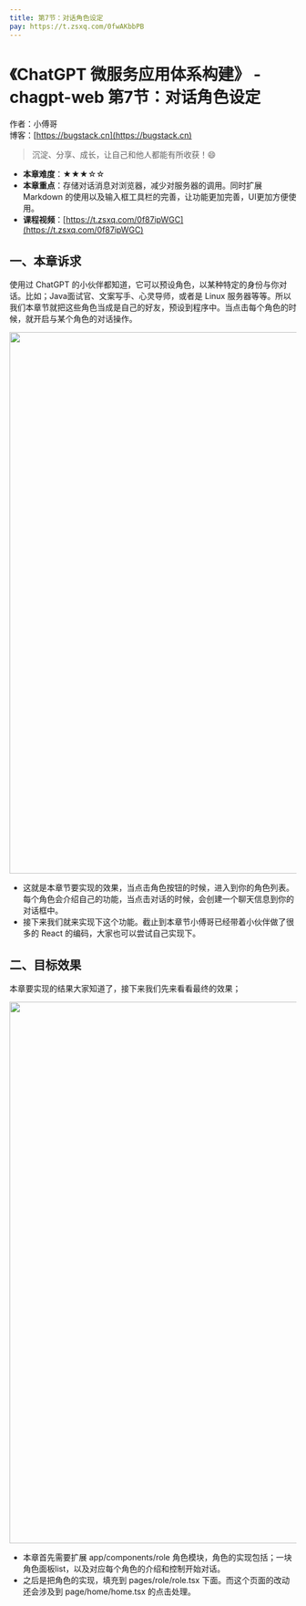 ```yaml
---
title: 第7节：对话角色设定
pay: https://t.zsxq.com/0fwAKbbPB
---
```


# 《ChatGPT 微服务应用体系构建》 - chagpt-web 第7节：对话角色设定

作者：小傅哥
<br/>博客：[https://bugstack.cn](https://bugstack.cn)

>沉淀、分享、成长，让自己和他人都能有所收获！😄

- **本章难度**：★★★☆☆
- **本章重点**：存储对话消息对浏览器，减少对服务器的调用。同时扩展 Markdown 的使用以及输入框工具栏的完善，让功能更加完善，UI更加方便使用。
- **课程视频**：[https://t.zsxq.com/0f87ipWGC](https://t.zsxq.com/0f87ipWGC)

## 一、本章诉求

使用过 ChatGPT 的小伙伴都知道，它可以预设角色，以某种特定的身份与你对话。比如；Java面试官、文案写手、心灵导师，或者是 Linux 服务器等等。所以我们本章节就把这些角色当成是自己的好友，预设到程序中。当点击每个角色的时候，就开启与某个角色的对话操作。

<div align="center">
    <img src="https://bugstack.cn/images/article/project/chatgpt/chatgpt-web-07-01.png?raw=true" width="950px">
</div>

- 这就是本章节要实现的效果，当点击角色按钮的时候，进入到你的角色列表。每个角色会介绍自己的功能，当点击对话的时候，会创建一个聊天信息到你的对话框中。
- 接下来我们就来实现下这个功能。截止到本章节小傅哥已经带着小伙伴做了很多的 React 的编码，大家也可以尝试自己实现下。

## 二、目标效果

本章要实现的结果大家知道了，接下来我们先来看看最终的效果；

<div align="center">
    <img src="https://bugstack.cn/images/article/project/chatgpt/chatgpt-web-07-02.png?raw=true" width="950px">
</div>

- 本章首先需要扩展 app/components/role 角色模块，角色的实现包括；一块角色面板list，以及对应每个角色的介绍和控制开始对话。
- 之后是把角色的实现，填充到 pages/role/role.tsx 下面。而这个页面的改动还会涉及到 page/home/home.tsx 的点击处理。